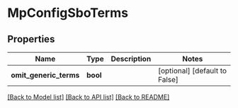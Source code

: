 # MpConfigSboTerms

## Properties
Name | Type | Description | Notes
------------ | ------------- | ------------- | -------------
**omit_generic_terms** | **bool** |  | [optional] [default to False]

[[Back to Model list]](../README.md#documentation-for-models) [[Back to API list]](../README.md#documentation-for-api-endpoints) [[Back to README]](../README.md)

